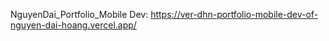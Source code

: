 NguyenDai_Portfolio_Mobile Dev: https://ver-dhn-portfolio-mobile-dev-of-nguyen-dai-hoang.vercel.app/
